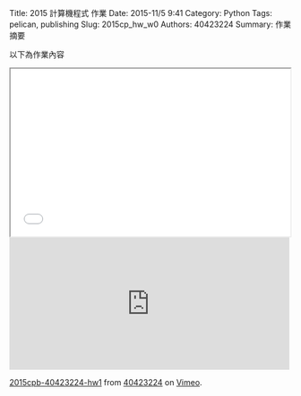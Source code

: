 Title: 2015 計算機程式 作業
Date: 2015-11/5 9:41
Category: Python
Tags: pelican, publishing
Slug: 2015cp_hw_w0
Authors: 40423224
Summary: 作業摘要

以下為作業內容
<iframe src="40423224_cp_w0_p.html" width="500" height="300"></iframe>



<iframe src="https://player.vimeo.com/video/144744342" width="500" height="237" frameborder="0" webkitallowfullscreen mozallowfullscreen allowfullscreen></iframe> <p><a href="https://vimeo.com/144744342">2015cpb-40423224-hw1</a> from <a href="https://vimeo.com/user45523667">40423224</a> on <a href="https://vimeo.com">Vimeo</a>.</p>